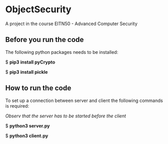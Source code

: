 # ObjectSecurity

A project in the course EITN50 - Advanced Computer Security

## Before you run the code ##
The following python packages needs to be installed:

$ **pip3 install pyCrypto**

$ **pip3 install pickle**

## How to run the code
To set up a connection between server and client the following commands is required: 

*Observ that the server has to be started before the client*

$ **python3 server.py**

$ **python3 client.py**

